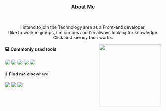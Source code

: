   
  <h3 align="center">About Me</h3>

  <div style="display: inline_block"> <br>
  <p align="center"> I intend to join the Technology area as a Front-end developer. <br> I like to work in groups, I'm curious and I'm always looking for knowledge. <br> Click and see my best works.</p>
  <img align="right" style="width: 200px;" src="https://cdn.discordapp.com/attachments/925439012397809694/992946178624852078/Img_BruCamps.png">
  </div>
  
  #### 💻 Commonly used tools
  
  <div>
    <img style="border-radius: 5px" src="https://img.shields.io/badge/•-20232A?style=for-the-badge&logo=html5&logoColor=F95A5A">
    <img style="border-radius: 5px"  src="https://img.shields.io/badge/•-20232A?style=for-the-badge&logo=css3&logoColor=3D80D6">
    <img style="border-radius: 5px" src="https://img.shields.io/badge/•-20232A?style=for-the-badge&logo=react&logoColor=61DAFB">
    <img style="border-radius: 5px" src="https://img.shields.io/badge/•-20232A?style=for-the-badge&logo=node.js&logoColor=1BCA72">
    <img style="border-radius: 5px" src="https://img.shields.io/badge/•-20232A?style=for-the-badge&logo=javascript&logoColor=F7DF1E">
  </div>

  
  #### 💬 Find me elsewhere
  
  <div>
  <a href="https://www.instagram.com/brucamps_095/" target="_blank"><img src="https://img.shields.io/badge/•-%23E4405F?style=for-the-badge&logo=instagram&logoColor=white" target="_blank"></a>
  <a href="https://discord.gg/f3WwVfXhR4" target="_blank"><img src="https://img.shields.io/badge/•-7271DA?style=for-the-badge&logo=discord&logoColor=white"></a>
  <a href="https://www.linkedin.com/in/bruna-campos-a40418219/" target="_blank"><img src="https://img.shields.io/badge/•-%230077B5?style=for-the-badge&logo=linkedin&logoColor=white" target="_blank"></a> 
  
</div>
